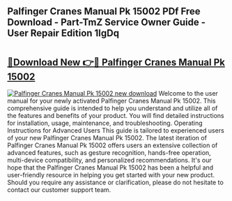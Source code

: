 ## Palfinger Cranes Manual Pk 15002 PDf Free Download - Part-TmZ Service Owner Guide - User Repair Edition 1IgDq

# <h2><a href="http://bc81333.oget.top/?id=Palfinger+Cranes+Manual+Pk+15002">🔗Download New 👉🔴 Palfinger Cranes Manual Pk 15002</a></h2>

[![Palfinger Cranes Manual Pk 15002 new download](https://i.imgur.com/5g1atiW.png)](http://bc81333.oget.top/?id=Palfinger+Cranes+Manual+Pk+15002)
Welcome to the user manual for your newly activated Palfinger Cranes Manual Pk 15002. This comprehensive guide is intended to help you understand and utilize all of the features and benefits of your product. You will find detailed instructions for installation, usage, maintenance, and troubleshooting. Operating Instructions for Advanced Users This guide is tailored to experienced users of your new Palfinger Cranes Manual Pk 15002. The latest iteration of Palfinger Cranes Manual Pk 15002 offers users an extensive collection of advanced features, such as gesture recognition, hands-free operation, multi-device compatibility, and personalized recommendations. It's our hope that the Palfinger Cranes Manual Pk 15002 has been a helpful and user-friendly resource in helping you get started with your new product. Should you require any assistance or clarification, please do not hesitate to contact our customer support team.
